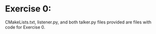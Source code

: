 # Exercise 0: 

CMakeLists.txt, listener.py, and both talker.py files provided are files with code for Exercise 0.
